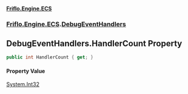 #### [Friflo.Engine.ECS](index.md 'index')
### [Friflo.Engine.ECS](Friflo.Engine.ECS.md 'Friflo.Engine.ECS').[DebugEventHandlers](DebugEventHandlers.md 'Friflo.Engine.ECS.DebugEventHandlers')

## DebugEventHandlers.HandlerCount Property

```csharp
public int HandlerCount { get; }
```

#### Property Value
[System.Int32](https://docs.microsoft.com/en-us/dotnet/api/System.Int32 'System.Int32')